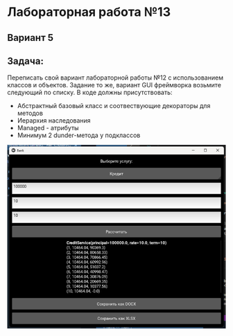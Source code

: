 # Лабораторная работа №13
## Вариант 5
## Задача:
Переписать свой вариант лабораторной работы №12 с использованием классов и объектов. Задание то же, вариант GUI фреймворка возьмите следующий по списку. В коде должны присутствовать:
- Абстрактный базовый класс и соотвествующие декораторы для методов
- Иерархия наследования
- Managed - атрибуты
- Минимум 2 dunder-метода у подклассов

![](1.jpg)

